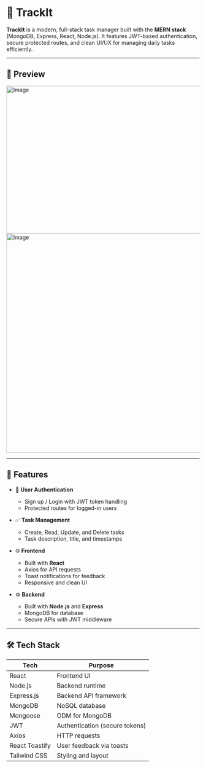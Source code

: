# 📝 TrackIt

**TrackIt** is a modern, full-stack task manager built with the **MERN stack** (MongoDB, Express, React, Node.js). It features JWT-based authentication, secure protected routes, and clean UI/UX for managing daily tasks efficiently.

---

## 📸 Preview

<img width="1113" height="384" alt="Image" src="https://github.com/user-attachments/assets/e5c15a78-5287-4563-942e-88943ce3b39d" />

<img width="1204" height="572" alt="Image" src="https://github.com/user-attachments/assets/b0684710-a7c1-408e-bd3e-8de4b3f27178" />

---

## 🚀 Features

- 🔐 **User Authentication**
  - Sign up / Login with JWT token handling
  - Protected routes for logged-in users

- ✅ **Task Management**
  - Create, Read, Update, and Delete tasks
  - Task description, title, and timestamps

- 🌐 **Frontend**
  - Built with **React**
  - Axios for API requests
  - Toast notifications for feedback
  - Responsive and clean UI

- ⚙️ **Backend**
  - Built with **Node.js** and **Express**
  - MongoDB for database
  - Secure APIs with JWT middleware

---

## 🛠️ Tech Stack

| Tech         | Purpose                        |
|--------------|--------------------------------|
| React        | Frontend UI                    |
| Node.js      | Backend runtime                |
| Express.js   | Backend API framework          |
| MongoDB      | NoSQL database                 |
| Mongoose     | ODM for MongoDB                |
| JWT          | Authentication (secure tokens) |
| Axios        | HTTP requests                  |
| React Toastify | User feedback via toasts     |
| Tailwind CSS | Styling and layout             |
